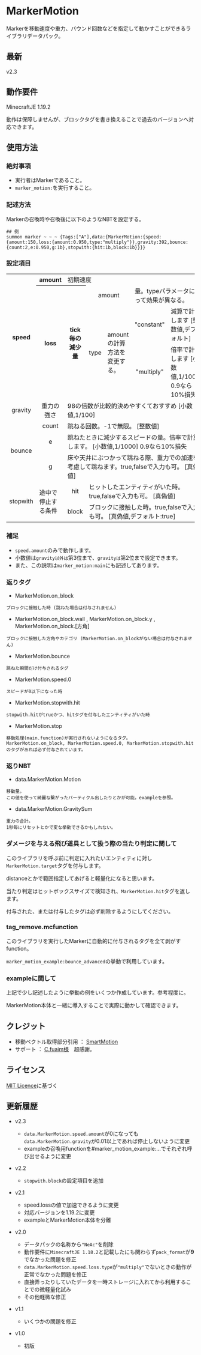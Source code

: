# MarkerMotion

Markerを移動速度や重力、バウンド回数などを指定して動かすことができるライブラリデータパック。 

## 最新

v2.3

## 動作要件

MinecraftJE 1.19.2

動作は保障しませんが、ブロックタグを書き換えることで過去のバージョンへ対応できます。


## 使用方法

### 絶対事項

* 実行者はMarkerであること。
* `marker_motion:`を実行すること。

### 記述方法

Markerの召喚時や召喚後に以下のようなNBTを設定する。
```mcfunction
## 例
summon marker ~ ~ ~ {Tags:["A"],data:{MarkerMotion:{speed:{amount:150,loss:{amount:0.950,type:"multiply"}},gravity:392,bounce:{count:2,e:0.950,g:1b},stopwith:{hit:1b,block:1b}}}}
```

### 設定項目
<table><thead>
</thead><tbody>
<tr><th rowspan="4" align="center">speed</th><th align="center">amount</th><td colspan="8">初期速度</td>
<tr><th rowspan="3" align="center">loss</th><th rowspan="3">tick毎の減少量</th>
<td colspan="2" align="center">amount</td><td colspan="8">量。typeパラメータによって効果が異なる。</td></tr>
<tr><td rowspan="2" align="center">type</td><td rowspan="2">amountの計算方法を変更する。</td>
<td align="center">"constant"</td><td>減算で計算します [整数値,デフォルト]</td></tr>
<tr><td align="center">"multiply"</td><td>倍率で計算します [小数値,1/1000] 0.9なら10%損失</td></tr>
<tr><td align="center">gravity</td><td align="center">重力の強さ</td><td colspan="7">98の倍数が比較的決めやすくておすすめ [小数値,1/100]</td></tr>
<tr><td rowspan="3" align="center">bounce</td>
<td align="center">count</td><td colspan="8">跳ねる回数。-1で無限。 [整数値]</td></tr>
<tr><td align="center">e</td><td colspan="8">跳ねたときに減少するスピードの量。倍率で計算します。 [小数値,1/1000] 0.9なら10%損失</td></tr>
<tr><td align="center">g</td><td colspan="8">床や天井にぶつかって跳ねる際、重力での加速を考慮して跳ねます。true,falseで入力も可。 [真偽値]</td></tr>
<tr><td rowspan="2" align="center">stopwith</td><td rowspan="2">途中で停止する条件</td>
<td align="center">hit</td><td colspan="8">ヒットしたエンティティがいた時。true,falseで入力も可。 [真偽値]</td></tr>
<tr><td align="center">block</td><td colspan="8">ブロックに接触した時。true,falseで入力も可。 [真偽値,デフォルト:true]</td></tr>
</tbody></table>

### 補足
* `speed.amount`のみで動作します。
* 小数値は`gravity以外は`第3位まで、`gravityは`第2位まで設定できます。
* また、この説明は`marker_motion:main`にも記述してあります。

### 返りタグ
* MarkerMotion.on_block
```
ブロックに接触した時 (跳ねた場合は付与されません)
```
* MarkerMotion.on_block.wall , MarkerMotion.on_block.y , MarkerMotion.on_block.[方角]
```
ブロックに接触した方角やカテゴリ (MarkerMotion.on_blockがない場合は付与されません)
```
* MarkerMotion.bounce
```
跳ねた瞬間だけ付与されるタグ
```
* MarkerMotion.speed.0
```
スピードが0以下になった時
```
* MarkerMotion.stopwith.hit
```
stopwith.hitがtrueかつ、hitタグを付与したエンティティがいた時
```
* MarkerMotion.stop
```
移動処理(main.function)が実行されないようになるタグ。
MarkerMotion.on_block, MarkerMotion.speed.0, MarkerMotion.stopwith.hitのタグがあれば必ず付与されています。
```

### 返りNBT
* data.MarkerMotion.Motion
```
移動量。
この値を使って綺麗な繋がったパーティクル出したりとかが可能。exampleを参照。
```
* data.MarkerMotion.GravitySum
```
重力の合計。
1秒毎にリセットとかで変な挙動できるかもしれない。
```

### ダメージを与える飛び道具として扱う際の当たり判定に関して

このライブラリを呼ぶ前に判定に入れたいエンティティに対し`MarkerMotion.target`タグを付与します。

distanceとかで範囲指定してあげると軽量化になると思います。

当たり判定はヒットボックスサイズで検知され、`MarkerMotion.hit`タグを返します。

付与された、または付与したタグは必ず削除するようにしてください。


### tag_remove.mcfunction

このライブラリを実行したMarkerに自動的に付与されるタグを全て剥がすfunction。

`marker_motion_example:bounce_advanced`の挙動で利用しています。


### exampleに関して

上記で少し記述したように挙動の例をいくつか作成しています。参考程度に。

MarkerMotion本体と一緒に導入することで実際に動かして確認できます。

## クレジット

* 移動ベクトル取得部分引用 ： [SmartMotion](https://github.com/Irohamaru/SmartMotion)
* サポート ： [C.fuaim様](https://github.com/Cfuaim)　超感謝。

## ライセンス

[MIT Licence](https://github.com/nea-c/MarkerMotion/blob/master/LICENSE)に基づく

## 更新履歴

* v2.3
  * `data.MarkerMotion.speed.amount`が0になっても`data.MarkerMotion.gravity`が0.01以上であれば停止しないように変更
  * exampleの召喚用functionを#marker_motion_example:...でそれぞれ呼び出せるように変更

* v2.2
  * `stopwith.block`の設定項目を追加

* v2.1
  * speed.lossの値で加速できるように変更
  * 対応バージョンを1.19.2に変更
  * exampleとMarkerMotion本体を分離

* v2.0
  * データパックの名称から`"NeAc"`を削除
  * 動作要件に`MinecraftJE 1.18.2`と記載したにも関わらず`pack_format`が**9**でなかった問題を修正
  * `data.MarkerMotion.speed.loss.type`が`"multiply"`でないときの動作が正常でなかった問題を修正
  * 直接弄ったりしていたデータを一時ストレージに入れてから利用することでの微軽量化試み
  * その他軽微な修正

* v1.1
  * いくつかの問題を修正

* v1.0
  * 初版